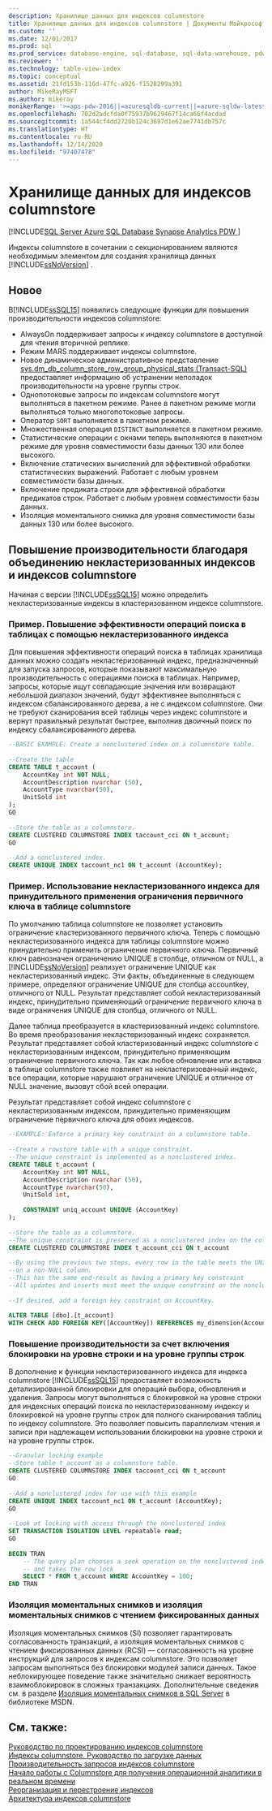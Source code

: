 ```yaml
---
description: Хранилище данных для индексов columnstore
title: Хранилище данных для индексов columnstore | Документы Майкрософт
ms.custom: ''
ms.date: 12/01/2017
ms.prod: sql
ms.prod_service: database-engine, sql-database, sql-data-warehouse, pdw
ms.reviewer: ''
ms.technology: table-view-index
ms.topic: conceptual
ms.assetid: 21fd153b-116d-47fc-a926-f1528299a391
author: MikeRayMSFT
ms.author: mikeray
monikerRange: '>=aps-pdw-2016||=azuresqldb-current||=azure-sqldw-latest||>=sql-server-2016||>=sql-server-linux-2017||=azuresqldb-mi-current'
ms.openlocfilehash: 702d2adcfda0f75937b9629467f14ca66f4acdad
ms.sourcegitcommit: 1a544cf4dd2720b124c3697d1e62ae7741db757c
ms.translationtype: HT
ms.contentlocale: ru-RU
ms.lasthandoff: 12/14/2020
ms.locfileid: "97407478"
---
```

# <a name="columnstore-indexes---data-warehouse"></a>Хранилище данных для индексов columnstore
[!INCLUDE[SQL Server Azure SQL Database Synapse Analytics PDW ](../../includes/applies-to-version/sql-asdb-asdbmi-asa-pdw.md)]

  Индексы columnstore в сочетании с секционированием являются необходимым элементом для создания хранилища данных [!INCLUDE[ssNoVersion](../../includes/ssnoversion-md.md)] .  
  
## <a name="whats-new"></a>Новое  
 В[!INCLUDE[ssSQL15](../../includes/sssql15-md.md)] появились следующие функции для повышения производительности индексов columnstore:  
  
-   AlwaysOn поддерживает запросы к индексу columnstore в доступной для чтения вторичной реплике.  
-   Режим MARS поддерживает индексы columnstore.  
-   Новое динамическое административное представление [sys.dm_db_column_store_row_group_physical_stats (Transact-SQL)](../../relational-databases/system-dynamic-management-views/sys-dm-db-column-store-row-group-physical-stats-transact-sql.md) предоставляет информацию об устранении неполадок производительности на уровне группы строк.  
-   Однопотоковые запросы по индексам columnstore могут выполняться в пакетном режиме. Ранее в пакетном режиме могли выполняться только многопотоковые запросы.  
-   Оператор `SORT` выполняется в пакетном режиме.  
-   Множественная операция `DISTINCT` выполняется в пакетном режиме.  
-   Статистические операции с окнами теперь выполняются в пакетном режиме для уровня совместимости базы данных 130 или более высокого.  
-   Включение статических вычислений для эффективной обработки статистических выражений. Работает с любым уровнем совместимости базы данных.  
-   Включение предиката строки для эффективной обработки предикатов строк. Работает с любым уровнем совместимости базы данных.  
-   Изоляция моментального снимка для уровня совместимости базы данных 130 или более высокого.  
  
## <a name="improve-performance-by-combining-nonclustered-and-columnstore-indexes"></a>Повышение производительности благодаря объединению некластеризованных индексов и индексов columnstore  
 Начиная с версии [!INCLUDE[ssSQL15](../../includes/sssql15-md.md)] можно определить некластеризованные индексы в кластеризованном индексе columnstore.   
  
### <a name="example-improve-efficiency-of-table-seeks-with-a-nonclustered-index"></a>Пример. Повышение эффективности операций поиска в таблицах с помощью некластеризованного индекса  
 Для повышения эффективности операций поиска в таблицах хранилища данных можно создать некластеризованный индекс, предназначенный для запуска запросов, которые показывают максимальную производительность с операциями поиска в таблицах. Например, запросы, которые ищут совпадающие значения или возвращают небольшой диапазон значений, будут эффективнее выполняться с индексом сбалансированного дерева, а не с индексом columnstore. Они не требуют сканирования всей таблицы через индекс columnstore и вернут правильный результат быстрее, выполнив двоичный поиск по индексу сбалансированного дерева.  
  
```sql  
--BASIC EXAMPLE: Create a nonclustered index on a columnstore table.  
  
--Create the table  
CREATE TABLE t_account (  
    AccountKey int NOT NULL,  
    AccountDescription nvarchar (50),  
    AccountType nvarchar(50),  
    UnitSold int  
);  
GO  
  
--Store the table as a columnstore.  
CREATE CLUSTERED COLUMNSTORE INDEX taccount_cci ON t_account;  
GO  
  
--Add a nonclustered index.  
CREATE UNIQUE INDEX taccount_nc1 ON t_account (AccountKey);  
```  
  
### <a name="example-use-a-nonclustered-index-to-enforce-a-primary-key-constraint-on-a-columnstore-table"></a>Пример. Использование некластеризованного индекса для принудительного применения ограничения первичного ключа в таблице columnstore  
 По умолчанию таблица columnstore не позволяет установить ограничение кластеризованного первичного ключа. Теперь с помощью некластеризованного индекса для таблицы columnstore можно принудительно применить ограничение первичного ключа. Первичный ключ равнозначен ограничению UNIQUE в столбце, отличном от NULL, а [!INCLUDE[ssNoVersion](../../includes/ssnoversion-md.md)] реализует ограничение UNIQUE как некластеризованный индекс. Эти факты, объединенные в следующем примере, определяют ограничение UNIQUE для столбца accountkey, отличного от NULL. Результат представляет собой некластеризованный индекс, принудительно применяющий ограничение первичного ключа в виде ограничения UNIQUE для столбца, отличного от NULL.  
  
 Далее таблица преобразуется в кластеризованный индекс columnstore. Во время преобразования некластеризованный индекс сохраняется. Результат представляет собой кластеризованный индекс columnstore с некластеризованным индексом, принудительно применяющим ограничение первичного ключа. Так как любое обновление или вставка в таблице columnstore также повлияет на некластеризованный индекс, все операции, которые нарушают ограничение UNIQUE и отличное от NULL значение, вызовут сбой всей операции.  
  
 Результат представляет собой индекс columnstore с некластеризованным индексом, принудительно применяющим ограничение первичного ключа для обоих индексов.  
  
```sql
--EXAMPLE: Enforce a primary key constraint on a columnstore table.   
  
--Create a rowstore table with a unique constraint.  
--The unique constraint is implemented as a nonclustered index.  
CREATE TABLE t_account (  
    AccountKey int NOT NULL,  
    AccountDescription nvarchar (50),  
    AccountType nvarchar(50),  
    UnitSold int,  
  
    CONSTRAINT uniq_account UNIQUE (AccountKey)  
);  
  
--Store the table as a columnstore.   
--The unique constraint is preserved as a nonclustered index on the columnstore table.  
CREATE CLUSTERED COLUMNSTORE INDEX t_account_cci ON t_account  
  
--By using the previous two steps, every row in the table meets the UNIQUE constraint  
--on a non-NULL column.  
--This has the same end-result as having a primary key constraint  
--All updates and inserts must meet the unique constraint on the nonclustered index or they will fail.  
  
--If desired, add a foreign key constraint on AccountKey.  
  
ALTER TABLE [dbo].[t_account]  
WITH CHECK ADD FOREIGN KEY([AccountKey]) REFERENCES my_dimension(Accountkey); 
```  
  
### <a name="improve-performance-by-enabling-row-level-and-row-group-level-locking"></a>Повышение производительности за счет включения блокировки на уровне строки и на уровне группы строк  
 В дополнение к функции некластеризованного индекса для индекса columnstore [!INCLUDE[ssSQL15](../../includes/sssql15-md.md)] предоставляет возможность детализированной блокировки для операций выбора, обновления и удаления. Запросы могут выполняться с блокировкой на уровне строки для индексных операций поиска по некластеризованному индексу и блокировкой на уровне группы строк для полного сканирования таблиц по индексу columnstore. Это позволяет повысить параллелизм чтения и записи при надлежащем использовании блокировки на уровне строки и на уровне группы строк.  
  
```sql  
--Granular locking example  
--Store table t_account as a columnstore table.  
CREATE CLUSTERED COLUMNSTORE INDEX taccount_cci ON t_account  
GO  
  
--Add a nonclustered index for use with this example  
CREATE UNIQUE INDEX taccount_nc1 ON t_account (AccountKey);  
GO  
  
--Look at locking with access through the nonclustered index  
SET TRANSACTION ISOLATION LEVEL repeatable read;  
GO  
  
BEGIN TRAN  
    -- The query plan chooses a seek operation on the nonclustered index  
    -- and takes the row lock  
    SELECT * FROM t_account WHERE AccountKey = 100;  
END TRAN  
```  
  
### <a name="snapshot-isolation-and-read-committed-snapshot-isolations"></a>Изоляция моментальных снимков и изоляция моментальных снимков с чтением фиксированных данных  
 Изоляция моментальных снимков (SI) позволяет гарантировать согласованность транзакций, а изоляция моментальных снимков с чтением фиксированных данных (RCSI) — согласованность на уровне инструкций для запросов к индексам columnstore. Это позволяет запросам выполняться без блокировки модулей записи данных. Такое неблокирующее поведение также значительно снижает вероятность взаимоблокировок в сложных транзакциях. Дополнительные сведения см. в разделе [Изоляция моментальных снимков в SQL Server](https://msdn.microsoft.com/library/tcbchxcb\(v=vs.110\).aspx) в библиотеке MSDN.  
  
## <a name="see-also"></a>См. также:  
 [Руководство по проектированию индексов columnstore](../../relational-databases/indexes/columnstore-indexes-design-guidance.md)   
 [Индексы columnstore. Руководство по загрузке данных](../../relational-databases/indexes/columnstore-indexes-data-loading-guidance.md)   
 [Производительность запросов индексов columnstore](../../relational-databases/indexes/columnstore-indexes-query-performance.md)   
 [Начало работы с Columnstore для получения операционной аналитики в реальном времени](../../relational-databases/indexes/get-started-with-columnstore-for-real-time-operational-analytics.md)   
 [Реорганизация и перестроение индексов](../../relational-databases/indexes/reorganize-and-rebuild-indexes.md)    
 [Архитектура индексов columnstore](../../relational-databases/sql-server-index-design-guide.md#columnstore_index) 
  

